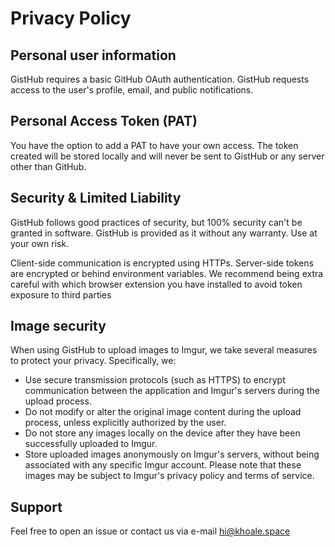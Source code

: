 # Privacy Policy

## Personal user information

GistHub requires a basic GitHub OAuth authentication.
GistHub requests access to the user's profile, email, and public notifications.

## Personal Access Token (PAT)

You have the option to add a PAT to have your own access. The token created will be stored locally and will never be sent to GistHub or any server other than GitHub.

## Security & Limited Liability

GistHub follows good practices of security, but 100% security can't be granted in software. GistHub is provided as it without any warranty. Use at your own risk.

Client-side communication is encrypted using HTTPs. Server-side tokens are encrypted or behind environment variables. We recommend being extra careful with which browser extension you have installed to avoid token exposure to third parties

## Image security

When using GistHub to upload images to Imgur, we take several measures to protect your privacy. Specifically, we:
- Use secure transmission protocols (such as HTTPS) to encrypt communication between the application and Imgur's servers during the upload process.
- Do not modify or alter the original image content during the upload process, unless explicitly authorized by the user.
- Do not store any images locally on the device after they have been successfully uploaded to Imgur.
- Store uploaded images anonymously on Imgur's servers, without being associated with any specific Imgur account. Please note that these images may be subject to Imgur's privacy policy and terms of service.

## Support

Feel free to open an issue or contact us via e-mail [hi@khoale.space](mailto:hi@khoa.space)
